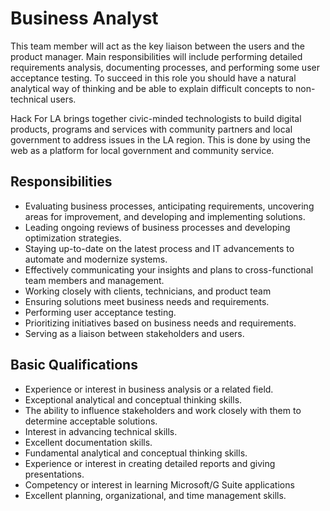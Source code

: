 # Business Analyst
This team member will act as the key liaison between the users and the product manager. Main responsibilities will include performing detailed requirements analysis, documenting processes, and performing some user acceptance testing. To succeed in this role you should have a natural analytical way of thinking and be able to explain difficult concepts to non-technical users.

Hack For LA brings together civic-minded technologists to build digital products, programs and services with community partners and local government to address issues in the LA region. This is done by using the web as a platform for local government and community service.

## Responsibilities
- Evaluating business processes, anticipating requirements, uncovering areas for improvement, and developing and implementing solutions.
- Leading ongoing reviews of business processes and developing optimization strategies.
- Staying up-to-date on the latest process and IT advancements to automate and modernize systems.
- Effectively communicating your insights and plans to cross-functional team members and management.
- Working closely with clients, technicians, and product team
- Ensuring solutions meet business needs and requirements.
- Performing user acceptance testing.
- Prioritizing initiatives based on business needs and requirements.
- Serving as a liaison between stakeholders and users.

## Basic Qualifications
- Experience or interest in business analysis or a related field.
- Exceptional analytical and conceptual thinking skills.
- The ability to influence stakeholders and work closely with them to determine acceptable solutions.
- Interest in advancing technical skills.
- Excellent documentation skills.
- Fundamental analytical and conceptual thinking skills.
- Experience or interest in creating detailed reports and giving presentations.
- Competency or interest in learning Microsoft/G Suite applications
- Excellent planning, organizational, and time management skills. 

